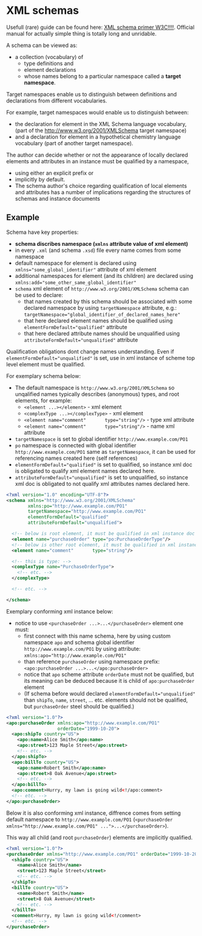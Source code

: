 

# XML schemas

Usefull (rare) guide can be found here: 
[XML schema primer W3C!!!!](https://www.w3.org/TR/xmlschema-0/).
Official manual for actually simple thing is totally long and unridable.

A schema can be viewed as: 
- a collection (vocabulary) of 
  - type definitions and 
  - element declarations 
  - whose names belong to a particular namespace 
    called a **target namespace**.

Target namespaces enable us to distinguish between definitions and
declarations from different vocabularies. 


For example, target namespaces would enable us to distinguish between: 
- the declaration for element in the XML Schema language vocabulary,
  (part of the http://www.w3.org/2001/XMLSchema target namespace)
- and a declaration for element in a hypothetical chemistry language
  vocabulary (part of another target namespace).


The author can decide whether or not the appearance of locally
declared elements and attributes in an instance must be qualified by a
namespace, 
- using either an explicit prefix or 
- implicitly by default. 
- The schema author's choice regarding qualification of local elements
  and attributes has a number of implications regarding the structures
  of schemas and instance documents

## Example

Schema have key properties:

- **schema discribes namespace (`xmlns` attribute value of xml element)** 
- in every `.xml` (and schema `.xsd`) file every name comes from some namespace
- default namespace for element is declared using
  `xmlns="some_global_identifier"` attribute of xml element
- additional namespaces for element (and its children) are
  declared using `xmlns:add="some_other_same_global_identifier"`
- `schema` xml element of `http://www.w3.org/2001/XMLSchema` schema
  can be used to declare:
  - that names created by this schema should be associated with 
    some declared namespace by using `targetNamespace` attribute, e.g.:
    `targetNamespace="global_identifier_of_declared_names_here"`
  - that here declared element names should be qualified using
    `elementFormDefault="qualified"` attribute
  - that here declared attribute names should be unqualified using
    `attributeFormDefault="unqualified"` attribute

Qualification obligations dont change names understanding. Even
if `elementFormDefault="unqualified"` is set, use in xml instance of
scheme top level element must be qualified.


For exemplary schema below: 

- The default namespace is `http://www.w3.org/2001/XMLSchema`
  so unqalified names typically describes (anonymous) types, 
  and root elements, for example:
  - `<element ...></element>` - xml element
  - `<complexType ...></complexType>` - xml element
  - `<element name="comment"       type="string"/>` - type xml attribute
  - `<element name="comment"       type="string"/>` - name xml attribute
- `targetNamespace` is set to global identifier `http://www.example.com/PO1`
- `po` namespace is connected with global identifier
  `http://www.example.com/PO1` same as `targetNamespace`, it can be
  used for referencing names created here (self references)
- `elementFormDefault="qualified"` is set to qualified, so instance
  xml doc is obligated to qualify xml element names declared here.
- `attributeFormDefault="unqualified"` is set to unqualified, so
  instance xml doc is obligated to not qualify xml attributes names
  declared here.


```xsd
<?xml version="1.0" encoding="UTF-8"?>
<schema xmlns="http://www.w3.org/2001/XMLSchema"
        xmlns:po="http://www.example.com/PO1"
        targetNamespace="http://www.example.com/PO1"
        elementFormDefault="qualified"
        attributeFormDefault="unqualified">

  <!-- below is root element, it must be qualified in xml instance doc -->
  <element name="purchaseOrder" type="po:PurchaseOrderType"/>
  <!-- below is other root element, it must be qualified in xml instance doc -->
  <element name="comment"       type="string"/>

  <!-- this is type: -->
  <complexType name="PurchaseOrderType">
    <!-- etc. -->
  </complexType>

  <!-- etc. -->

</schema>
```

Exemplary conforming xml instance below:

- notice to use `<purchaseOrder ...>...</purchaseOrder>` element
  one must: 
  - first connect with this name schema, here by using custom
    namespace `apo` and schema global identifier
    `http://www.example.com/PO1` by using attribute:
    `xmlns:apo="http://www.example.com/PO1"`
  - than reference `purchaseOrder` using namespace prefix:
    `<apo:purchaseOrder ...>...</apo:purchaseOrder>`
  - notice that `apo` scheme attribute `orderDate` must not
    be qualified, but its meaning can be deduced because
    it is child of `apo:purchaseOrder` element
  - (If schema before would declared `elementFormDefault="unqualified"`
    than `shipTo`, `name`, `street`, ... etc. elements should
    not be qualified, but `purchaseOrder` steel should be qualified.)

```xml
<?xml version="1.0"?>
<apo:purchaseOrder xmlns:apo="http://www.example.com/PO1"
                   orderDate="1999-10-20">
  <apo:shipTo country="US">
    <apo:name>Alice Smith</apo:name>
    <apo:street>123 Maple Street</apo:street>
    <!-- etc. -->
  </apo:shipTo>
  <apo:billTo country="US">
    <apo:name>Robert Smith</apo:name>
    <apo:street>8 Oak Avenue</apo:street>
    <!-- etc. -->
  </apo:billTo>
  <apo:comment>Hurry, my lawn is going wild<!/apo:comment>
  <!-- etc. -->
</apo:purchaseOrder>
```

Below it is also conforming xml instance, diffrence
comes from setting default namespace to `http://www.example.com/PO1`
(`<purchaseOrder xmlns="http://www.example.com/PO1" ...">...</purchaseOrder>`).

This way all child (and root `purchaseOrder`) elements are implicitly
qualified.

```xml
<?xml version="1.0"?>
<purchaseOrder xmlns="http://www.example.com/PO1" orderDate="1999-10-20">
  <shipTo country="US">
    <name>Alice Smith</name>
    <street>123 Maple Street</street>
    <!-- etc. -->
  </shipTo>
  <billTo country="US">
    <name>Robert Smith</name>
    <street>8 Oak Avenue</street>
    <!-- etc. -->
  </billTo>
  <comment>Hurry, my lawn is going wild<!/comment>
  <!-- etc. -->
</purchaseOrder>
```
